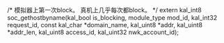 /*
    模拟器上第一次block。
    真机上几乎每次都block。
*/
extern kal_int8 soc_gethostbyname(kal_bool is_blocking,
                           module_type     mod_id,
                           kal_int32       request_id,
                           const kal_char  *domain_name,
                           kal_uint8       *addr,
                           kal_uint8       *addr_len,
                           kal_uint8       access_id,
                           kal_uint32      nwk_account_id);
